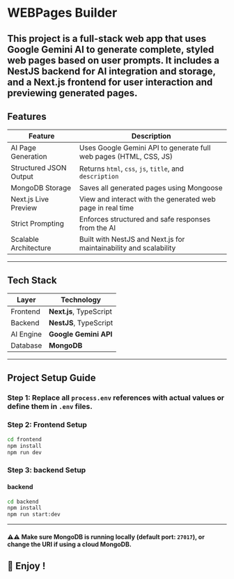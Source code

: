 # WEBPages Builder 

This project is a full-stack web app that uses Google Gemini AI to generate complete, styled web pages based on user prompts. It includes a NestJS backend for AI integration and storage, and a Next.js frontend for user interaction and previewing generated pages.
---

##  Features

| Feature                       | Description                                                                 |
|------------------------------|-----------------------------------------------------------------------------|
|  AI Page Generation         | Uses Google Gemini API to generate full web pages (HTML, CSS, JS)           |
|  Structured JSON Output     | Returns `html`, `css`, `js`, `title`, and `description`                     |
|  MongoDB Storage            | Saves all generated pages using Mongoose                                    |
|  Next.js Live Preview       | View and interact with the generated web page in real time                  |
| Strict Prompting           | Enforces structured and safe responses from the AI                          |
| Scalable Architecture      | Built with NestJS and Next.js for maintainability and scalability           |

---
##  Tech Stack
| Layer      | Technology           |
|------------|----------------------|
|  Frontend   | **Next.js**, TypeScript  |
|  Backend    | **NestJS**, TypeScript   |
|  AI Engine  | **Google Gemini API**    |
| Database   | **MongoDB**    |
---
##  Project Setup Guide
### Step 1: Replace all `process.env` references with actual values or define them in `.env` files.

###  Step 2: Frontend Setup
```bash
cd frontend
npm install
npm run dev
```
###  Step 3: backend Setup

#### backend
```bash
cd backend
npm install
npm run start:dev
```
---
#### ⚠️⚠️ Make sure MongoDB is **running locally** (default port: `27017`), or change the URI if using a cloud MongoDB.

## 🎉 Enjoy !


